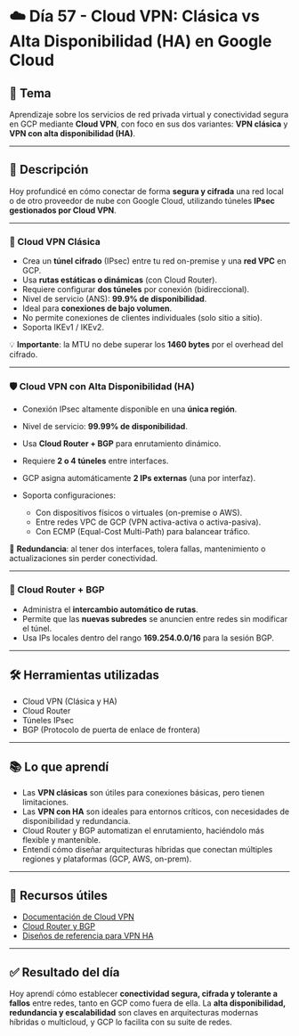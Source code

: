 # ☁️ Día 57 - Cloud VPN: Clásica vs Alta Disponibilidad (HA) en Google Cloud

## 📌 Tema

Aprendizaje sobre los servicios de red privada virtual y conectividad segura en GCP mediante **Cloud VPN**, con foco en sus dos variantes: **VPN clásica** y **VPN con alta disponibilidad (HA)**.

---

## 📖 Descripción

Hoy profundicé en cómo conectar de forma **segura y cifrada** una red local o de otro proveedor de nube con Google Cloud, utilizando túneles **IPsec gestionados por Cloud VPN**.

---

### 🔐 Cloud VPN Clásica

- Crea un **túnel cifrado** (IPsec) entre tu red on-premise y una **red VPC** en GCP.
- Usa **rutas estáticas o dinámicas** (con Cloud Router).
- Requiere configurar **dos túneles** por conexión (bidireccional).
- Nivel de servicio (ANS): **99.9% de disponibilidad**.
- Ideal para **conexiones de bajo volumen**.
- No permite conexiones de clientes individuales (solo sitio a sitio).
- Soporta IKEv1 / IKEv2.

💡 **Importante**: la MTU no debe superar los **1460 bytes** por el overhead del cifrado.

---

### 🛡️ Cloud VPN con Alta Disponibilidad (HA)

- Conexión IPsec altamente disponible en una **única región**.
- Nivel de servicio: **99.99% de disponibilidad**.
- Usa **Cloud Router + BGP** para enrutamiento dinámico.
- Requiere **2 o 4 túneles** entre interfaces.
- GCP asigna automáticamente **2 IPs externas** (una por interfaz).
- Soporta configuraciones:

  - Con dispositivos físicos o virtuales (on-premise o AWS).
  - Entre redes VPC de GCP (VPN activa-activa o activa-pasiva).
  - Con ECMP (Equal-Cost Multi-Path) para balancear tráfico.

📌 **Redundancia**: al tener dos interfaces, tolera fallas, mantenimiento o actualizaciones sin perder conectividad.

---

### 🧠 Cloud Router + BGP

- Administra el **intercambio automático de rutas**.
- Permite que las **nuevas subredes** se anuncien entre redes sin modificar el túnel.
- Usa IPs locales dentro del rango **169.254.0.0/16** para la sesión BGP.

---

## 🛠️ Herramientas utilizadas

- Cloud VPN (Clásica y HA)
- Cloud Router
- Túneles IPsec
- BGP (Protocolo de puerta de enlace de frontera)

---

## 📚 Lo que aprendí

- Las **VPN clásicas** son útiles para conexiones básicas, pero tienen limitaciones.
- Las **VPN con HA** son ideales para entornos críticos, con necesidades de disponibilidad y redundancia.
- Cloud Router y BGP automatizan el enrutamiento, haciéndolo más flexible y mantenible.
- Entendí cómo diseñar arquitecturas híbridas que conectan múltiples regiones y plataformas (GCP, AWS, on-prem).

---

## 🔗 Recursos útiles

- [Documentación de Cloud VPN](https://cloud.google.com/network-connectivity/docs/vpn)
- [Cloud Router y BGP](https://cloud.google.com/network-connectivity/docs/router/concepts/overview)
- [Diseños de referencia para VPN HA](https://cloud.google.com/network-connectivity/docs/vpn/how-to/creating-ha-vpn)

---

## ✅ Resultado del día

Hoy aprendí cómo establecer **conectividad segura, cifrada y tolerante a fallos** entre redes, tanto en GCP como fuera de ella.
La **alta disponibilidad, redundancia y escalabilidad** son claves en arquitecturas modernas híbridas o multicloud, y GCP lo facilita con su suite de redes.
